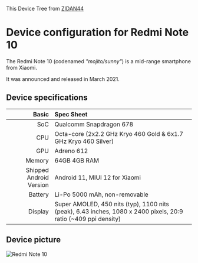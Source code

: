 This Device Tree from [ZIDAN44](https://github.com/zidan44)

Device configuration for Redmi Note 10
=========================================

The Redmi Note 10 (codenamed _"mojito/sunny"_) is a mid-range smartphone from Xiaomi.

It was announced and released in March 2021.

## Device specifications

Basic   | Spec Sheet
-------:|:-------------------------
SoC     | Qualcomm Snapdragon 678
CPU     | Octa-core (2x2.2 GHz Kryo 460 Gold & 6x1.7 GHz Kryo 460 Silver)
GPU     | Adreno 612
Memory  | 64GB 4GB RAM
Shipped Android Version | Android 11, MIUI 12 for Xiaomi
Battery | Li-Po 5000 mAh, non-removable
Display |  Super AMOLED, 450 nits (typ), 1100 nits (peak), 6.43 inches, 1080 x 2400 pixels, 20:9 ratio (~409 ppi density)

## Device picture

![Redmi Note 10](https://fdn2.gsmarena.com/vv/pics/xiaomi/xiaomi-redmi-note10-1.jpg "Redmi Note 10")
